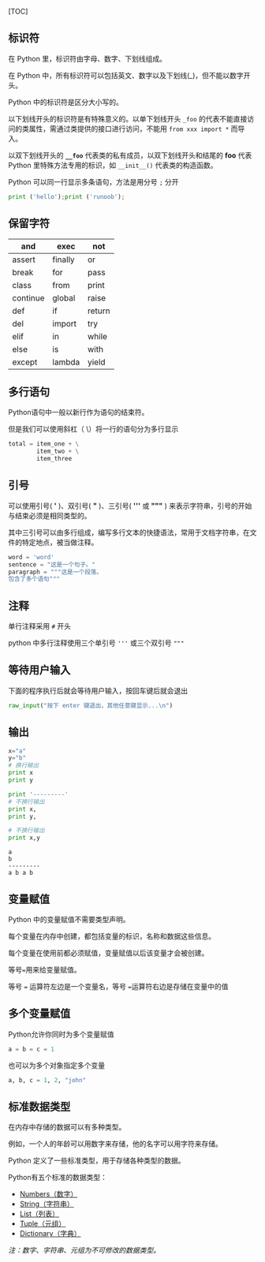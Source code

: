 [TOC]

## 标识符

在 Python 里，标识符由字母、数字、下划线组成。

在 Python 中，所有标识符可以包括英文、数字以及下划线(_)，但不能以数字开头。

Python 中的标识符是区分大小写的。

以下划线开头的标识符是有特殊意义的。以单下划线开头 `_foo` 的代表不能直接访问的类属性，需通过类提供的接口进行访问，不能用 `from xxx import *` 而导入。

以双下划线开头的 **`__foo`** 代表类的私有成员，以双下划线开头和结尾的 **__foo__** 代表 Python 里特殊方法专用的标识，如 `__init__()` 代表类的构造函数。

Python 可以同一行显示多条语句，方法是用分号 `;` 分开

```python
print ('hello');print ('runoob');
```

## 保留字符

| and      | exec    | not    |
| -------- | ------- | ------ |
| assert   | finally | or     |
| break    | for     | pass   |
| class    | from    | print  |
| continue | global  | raise  |
| def      | if      | return |
| del      | import  | try    |
| elif     | in      | while  |
| else     | is      | with   |
| except   | lambda  | yield  |

## 多行语句

Python语句中一般以新行作为语句的结束符。

但是我们可以使用斜杠（ \）将一行的语句分为多行显示

```python
total = item_one + \
        item_two + \
        item_three
```

## 引号

可以使用引号( **'** )、双引号( **"** )、三引号( **'''** 或 **"""** ) 来表示字符串，引号的开始与结束必须是相同类型的。

其中三引号可以由多行组成，编写多行文本的快捷语法，常用于文档字符串，在文件的特定地点，被当做注释。

```python
word = 'word'
sentence = "这是一个句子。"
paragraph = """这是一个段落。
包含了多个语句"""
```

## 注释

单行注释采用 `#` 开头

python 中多行注释使用三个单引号 `'''` 或三个双引号 `"""`

## 等待用户输入

下面的程序执行后就会等待用户输入，按回车键后就会退出

```python
raw_input("按下 enter 键退出，其他任意键显示...\n")
```

## 输出

```python
x="a"
y="b"
# 换行输出
print x
print y

print '---------'
# 不换行输出
print x,
print y,

# 不换行输出
print x,y
```

```
a
b
---------
a b a b
```

## 变量赋值

Python 中的变量赋值不需要类型声明。

每个变量在内存中创建，都包括变量的标识，名称和数据这些信息。

每个变量在使用前都必须赋值，变量赋值以后该变量才会被创建。

等号`=`用来给变量赋值。

等号 `=` 运算符左边是一个变量名，等号 `=`运算符右边是存储在变量中的值

## 多个变量赋值

Python允许你同时为多个变量赋值

```python
a = b = c = 1
```

也可以为多个对象指定多个变量

```python
a, b, c = 1, 2, "john"
```

## 标准数据类型

在内存中存储的数据可以有多种类型。

例如，一个人的年龄可以用数字来存储，他的名字可以用字符来存储。

Python 定义了一些标准类型，用于存储各种类型的数据。

Python有五个标准的数据类型：

- [Numbers（数字）](E:\E\Typora\笔记\Python\数字.md)
- [String（字符串）](E:\E\Typora\笔记\Python\字符串.md)
- [List（列表）](E:\E\Typora\笔记\Python\列表.md)
- [Tuple（元组）](E:\E\Typora\笔记\Python\元组.md)
- [Dictionary（字典）](E:\E\Typora\笔记\Python\字典.md)

*注：数字、字符串、元组为不可修改的数据类型。*
